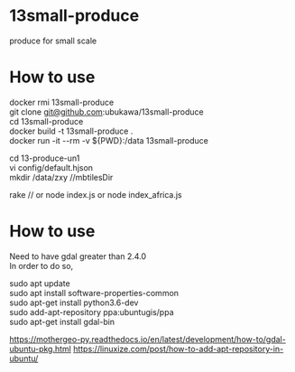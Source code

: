 # 13small-produce
produce for small scale  


# How to use
docker rmi 13small-produce  
git clone git@github.com:ubukawa/13small-produce  
cd 13small-produce  
docker build -t 13small-produce .  
docker run -it --rm -v ${PWD}:/data 13small-produce  
 
cd 13-produce-un1  
vi config/default.hjson  
mkdir /data/zxy   //mbtilesDir

rake // or node index.js or node index_africa.js  


# How to use
Need to have gdal greater than 2.4.0  
In order to do so,   

sudo apt update  
sudo apt install software-properties-common  
sudo apt-get install python3.6-dev  
sudo add-apt-repository ppa:ubuntugis/ppa  
sudo apt-get install gdal-bin  


https://mothergeo-py.readthedocs.io/en/latest/development/how-to/gdal-ubuntu-pkg.html
https://linuxize.com/post/how-to-add-apt-repository-in-ubuntu/